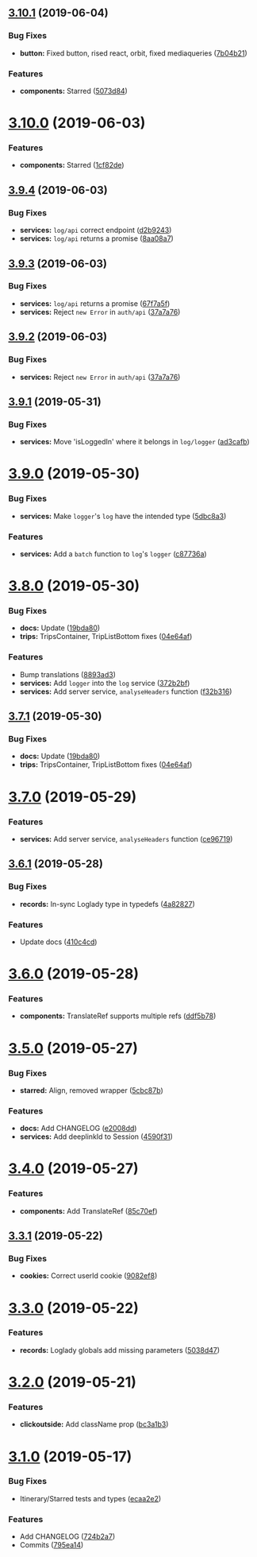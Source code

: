 ## [3.10.1](https://gitlab.skypicker.com/frontend/nitrolib/compare/v3.9.4...v3.10.1) (2019-06-04)


### Bug Fixes

* **button:** Fixed button, rised react, orbit, fixed mediaqueries ([7b04b21](https://gitlab.skypicker.com/frontend/nitrolib/commit/7b04b21))


### Features

* **components:** Starred ([5073d84](https://gitlab.skypicker.com/frontend/nitrolib/commit/5073d84))



# [3.10.0](https://gitlab.skypicker.com/frontend/nitrolib/compare/v3.9.4...v3.10.0) (2019-06-03)


### Features

* **components:** Starred ([1cf82de](https://gitlab.skypicker.com/frontend/nitrolib/commit/1cf82de))



## [3.9.4](https://gitlab.skypicker.com/frontend/nitrolib/compare/v3.9.2...v3.9.4) (2019-06-03)


### Bug Fixes

* **services:** `log/api` correct endpoint ([d2b9243](https://gitlab.skypicker.com/frontend/nitrolib/commit/d2b9243))
* **services:** `log/api` returns a promise ([8aa08a7](https://gitlab.skypicker.com/frontend/nitrolib/commit/8aa08a7))



## [3.9.3](https://gitlab.skypicker.com/frontend/nitrolib/compare/v3.9.1...v3.9.3) (2019-06-03)


### Bug Fixes

* **services:** `log/api` returns a promise ([67f7a5f](https://gitlab.skypicker.com/frontend/nitrolib/commit/67f7a5f))
* **services:** Reject `new Error` in `auth/api` ([37a7a76](https://gitlab.skypicker.com/frontend/nitrolib/commit/37a7a76))



## [3.9.2](https://gitlab.skypicker.com/frontend/nitrolib/compare/v3.9.1...v3.9.2) (2019-06-03)


### Bug Fixes

* **services:** Reject `new Error` in `auth/api` ([37a7a76](https://gitlab.skypicker.com/frontend/nitrolib/commit/37a7a76))



## [3.9.1](https://gitlab.skypicker.com/frontend/nitrolib/compare/v3.9.0...v3.9.1) (2019-05-31)


### Bug Fixes

* **services:** Move 'isLoggedIn' where it belongs in `log/logger` ([ad3cafb](https://gitlab.skypicker.com/frontend/nitrolib/commit/ad3cafb))



# [3.9.0](https://gitlab.skypicker.com/frontend/nitrolib/compare/v3.8.0...v3.9.0) (2019-05-30)


### Bug Fixes

* **services:** Make `logger`'s `log` have the intended type ([5dbc8a3](https://gitlab.skypicker.com/frontend/nitrolib/commit/5dbc8a3))


### Features

* **services:** Add a `batch` function to `log`'s `logger` ([c87736a](https://gitlab.skypicker.com/frontend/nitrolib/commit/c87736a))



# [3.8.0](https://gitlab.skypicker.com/frontend/nitrolib/compare/v3.6.1...v3.8.0) (2019-05-30)


### Bug Fixes

* **docs:** Update ([19bda80](https://gitlab.skypicker.com/frontend/nitrolib/commit/19bda80))
* **trips:** TripsContainer, TripListBottom fixes ([04e64af](https://gitlab.skypicker.com/frontend/nitrolib/commit/04e64af))


### Features

* Bump translations ([8893ad3](https://gitlab.skypicker.com/frontend/nitrolib/commit/8893ad3))
* **services:** Add `logger` into the `log` service ([372b2bf](https://gitlab.skypicker.com/frontend/nitrolib/commit/372b2bf))
* **services:** Add server service, `analyseHeaders` function ([f32b316](https://gitlab.skypicker.com/frontend/nitrolib/commit/f32b316))



## [3.7.1](https://gitlab.skypicker.com/frontend/nitrolib/compare/v3.6.1...v3.7.1) (2019-05-30)


### Bug Fixes

* **docs:** Update ([19bda80](https://gitlab.skypicker.com/frontend/nitrolib/commit/19bda80))
* **trips:** TripsContainer, TripListBottom fixes ([04e64af](https://gitlab.skypicker.com/frontend/nitrolib/commit/04e64af))



# [3.7.0](https://gitlab.skypicker.com/frontend/nitrolib/compare/v3.6.1...v3.7.0) (2019-05-29)


### Features

* **services:** Add server service, `analyseHeaders` function ([ce96719](https://gitlab.skypicker.com/frontend/nitrolib/commit/ce96719))



## [3.6.1](https://gitlab.skypicker.com/frontend/nitrolib/compare/v3.6.0...v3.6.1) (2019-05-28)


### Bug Fixes

* **records:** In-sync Loglady type in typedefs ([4a82827](https://gitlab.skypicker.com/frontend/nitrolib/commit/4a82827))


### Features

* Update docs ([410c4cd](https://gitlab.skypicker.com/frontend/nitrolib/commit/410c4cd))



# [3.6.0](https://gitlab.skypicker.com/frontend/nitrolib/compare/v3.5.0...v3.6.0) (2019-05-28)


### Features

* **components:** TranslateRef supports multiple refs ([ddf5b78](https://gitlab.skypicker.com/frontend/nitrolib/commit/ddf5b78))



# [3.5.0](https://gitlab.skypicker.com/frontend/nitrolib/compare/v3.4.0...v3.5.0) (2019-05-27)


### Bug Fixes

* **starred:** Align, removed wrapper ([5cbc87b](https://gitlab.skypicker.com/frontend/nitrolib/commit/5cbc87b))


### Features

* **docs:** Add CHANGELOG ([e2008dd](https://gitlab.skypicker.com/frontend/nitrolib/commit/e2008dd))
* **services:** Add deeplinkId to Session ([4590f31](https://gitlab.skypicker.com/frontend/nitrolib/commit/4590f31))



# [3.4.0](https://gitlab.skypicker.com/frontend/nitrolib/compare/v3.3.1...v3.4.0) (2019-05-27)


### Features

* **components:** Add TranslateRef ([85c70ef](https://gitlab.skypicker.com/frontend/nitrolib/commit/85c70ef))



## [3.3.1](https://gitlab.skypicker.com/frontend/nitrolib/compare/v3.3.0...v3.3.1) (2019-05-22)


### Bug Fixes

* **cookies:** Correct userId cookie ([9082ef8](https://gitlab.skypicker.com/frontend/nitrolib/commit/9082ef8))



# [3.3.0](https://gitlab.skypicker.com/frontend/nitrolib/compare/v3.2.0...v3.3.0) (2019-05-22)


### Features

* **records:** Loglady globals add missing parameters ([5038d47](https://gitlab.skypicker.com/frontend/nitrolib/commit/5038d47))



# [3.2.0](https://gitlab.skypicker.com/frontend/nitrolib/compare/v3.1.0...v3.2.0) (2019-05-21)


### Features

* **clickoutside:** Add className prop ([bc3a1b3](https://gitlab.skypicker.com/frontend/nitrolib/commit/bc3a1b3))



# [3.1.0](https://gitlab.skypicker.com/frontend/nitrolib/compare/v3.0.2...v3.1.0) (2019-05-17)


### Bug Fixes

* Itinerary/Starred tests and types ([ecaa2e2](https://gitlab.skypicker.com/frontend/nitrolib/commit/ecaa2e2))


### Features

* Add CHANGELOG ([724b2a7](https://gitlab.skypicker.com/frontend/nitrolib/commit/724b2a7))
* Commits ([795ea14](https://gitlab.skypicker.com/frontend/nitrolib/commit/795ea14))



